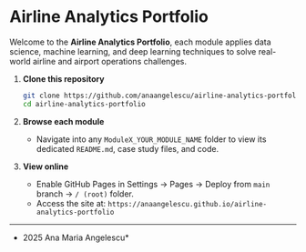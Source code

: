 # Airline Analytics Portfolio

Welcome to the **Airline Analytics Portfolio**, each module applies data science, machine learning, and deep learning techniques to solve real-world airline and airport operations challenges.


1. **Clone this repository**

   ```bash
   git clone https://github.com/anaangelescu/airline-analytics-portfolio.git
   cd airline-analytics-portfolio
   ```

2. **Browse each module**

   * Navigate into any `ModuleX_YOUR_MODULE_NAME` folder to view its dedicated `README.md`, case study files, and code.

3. **View online**

   * Enable GitHub Pages in Settings → Pages → Deploy from `main` branch → `/ (root)` folder.
   * Access the site at: `https://anaangelescu.github.io/airline-analytics-portfolio`

---

* 2025 Ana Maria Angelescu*
